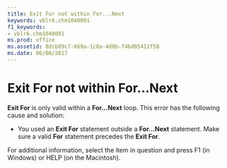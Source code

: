 ```yaml
---
title: Exit For not within For...Next
keywords: vblr6.chm1040091
f1_keywords:
- vblr6.chm1040091
ms.prod: office
ms.assetid: 8dcb89c7-669a-1c8a-4d0b-f4bd05411f58
ms.date: 06/08/2017
---
```



# Exit For not within For...Next

 **Exit For** is only valid within a **For...Next** loop. This error has the following cause and solution:



- You used an **Exit For** statement outside a **For...Next** statement. Make sure a valid **For** statement precedes the **Exit For**.
    

For additional information, select the item in question and press F1 (in Windows) or HELP (on the Macintosh).

